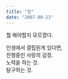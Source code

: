 ```yaml
---
title: "힘"
date: "2007-08-23"
---
```


뭘 해야할지 모르겠다.  
  
인생에서 결핍된게 있다면,  
진행중인 사랑의 감정.  
노력을 하는 것.  
탐구하는 것.
